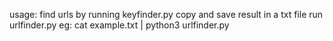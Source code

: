 usage:
find urls by running keyfinder.py
copy and save result in a txt file
run urlfinder.py
  eg: cat example.txt | python3 urlfinder.py

